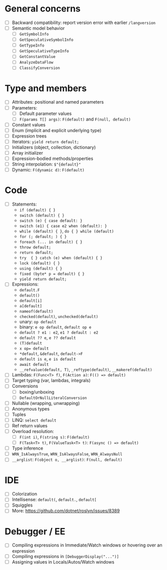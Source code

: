 ﻿# General concerns
- [ ] Backward compatibility: report version error with earlier `/langversion`
- [ ] Semantic model behavior
    - [ ] `GetSymbolInfo`
    - [ ] `GetSpeculativeSymbolInfo`
    - [ ] `GetTypeInfo`
    - [ ] `GetSpeculativeTypeInfo`
    - [ ] `GetConstantValue`
    - [ ] `AnalyzeDataFlow`
    - [ ] `ClassifyConversion`

# Type and members
- [ ] Attributes: positional and named parameters
- [ ] Parameters:
    - [ ] Default parameter values
    - [ ] `F(params T[] args)`: `F(default)` and `F(null, default)`
- [ ] Constant values
- [ ] Enum (implicit and explicit underlying type)
- [ ] Expression trees
- [ ] Iterators: `yield return default;`
- [ ] Initializers (object, collection, dictionary)
- [ ] Array initializer
- [ ] Expression-bodied methods/properties
- [ ] String interpolation: `$"{default}"`
- [ ] Dynamic: `F(dynamic d)`: `F(default)`

# Code
- [ ] Statements:
    - `if (default) { }`
    - `switch (default) { }`
    - `switch (e) { case default: }`
    - `switch (e1) { case e2 when (default): }`
    - `while (default) { }`, `do { } while (default)`
    - `for (; default; ) { }`
    - `foreach (... in default) { }`
    - `throw default;` 
    - `return default;` 
    - `try  { } catch (e) when (default) { }`
    - `lock (default) { }` 
    - `using (default) { }`
    - `fixed (byte* p = default) { }`
    - `yield return default;`
- [ ] Expressions:
    - `default.F`
    - `default()`
    - `default[i]`
    - `a[default]`
    - `nameof(default)`
    - `checked(default)`, `unchecked(default)`
    - unary: `op default`
    - binary: `e op default`, `default op e`
    - `default ? e1 : e2`, `e1 ? default : e2`
    - `default ?? e`, `e ?? default`
    - `(T)default`
    - `x op= default`
    - `*default`, `&default`, `default->F`
    - `default is e`, `e is default`
    - `await default`
    - `__refvalue(default, T)`, `_reftype(default)`, `__makeref(default)`
- [ ] Lambdas: `F(Func<T> f)`, `F(Action a)`: `F(() => default)`
- [ ] Target typing (var, lambdas, integrals)
- [ ] Conversions
    - [ ] boxing/unboxing
    - [ ] `DefaultOrNullLiteralConversion`
- [ ] Nullable (wrapping, unwrapping)
- [ ] Anonymous types
- [ ] Tuples
- [ ] LINQ: `select default`
- [ ] Ref return values
- [ ] Overload resolution:
    - [ ] `F(int i)`, `F(string s)`: `F(default)`
    - [ ] `F(Task<T> t)`, `F(ValueTask<T> t)`: `F(async () => default)`
- [ ] Type inference
- [ ] `WRN_IsAlwaysTrue`, `WRN_IsAlwaysFalse`, `WRN_AlwaysNull`
- [ ] `__arglist`: `F(object o, __arglist)`: `F(null, default)`

# IDE
- [ ] Colorization
- [ ] Intellisense: `default(`, `default.`, `default[`
- [ ] Squiggles
- [ ] More: https://github.com/dotnet/roslyn/issues/8389

# Debugger / EE
- [ ] Compiling expressions in Immediate/Watch windows or hovering over an expression
- [ ] Compiling expressions in `[DebuggerDisplay("...")]`
- [ ] Assigning values in Locals/Autos/Watch windows
  